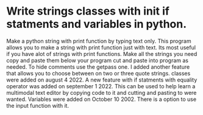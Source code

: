 # Write strings classes with init if statments and variables in python.
Make a python string with print function by typing text only.
This program allows you to make a string with print function
just with text. Its most useful if you have alot of strings 
with print functions. Make all the strings you need copy and paste them
below your program cut and paste into program as needed.
To hide comments use the getpass one. I added another feature that
allows you to choose between on two or three quote strings.
classes were added on august 4 2022. A new feature with if statments with equality operator
was added on september 1 2022. This can be used to help learn a multimodal text editor
by copying code to it and cutting and pasting to were wanted. Variables were added on October 10 2002.
There is a option to use the input function with it.
